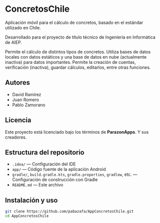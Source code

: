 # ConcretosChile

Aplicación móvil para el cálculo de concretos, basado en el estándar utilizado en Chile.

Desarrollado para el proyecto de título técnico de Ingeniería en Informática de AIEP.

Permite el cálculo de distintos tipos de concretos. Utiliza bases de datos locales con datos estáticos y una base de datos en nube (actualmente inactiva) para datos importantes.
Permite la creación de cuentas, verificación (inactiva), guardar cálculos, editarlos, entre otras funciones.

## Autores

- David Ramírez  
- Juan Romero  
- Pablo Zamorano

## Licencia

Este proyecto está licenciado bajo los términos de **ParazonApps**. Y sus creadores.

## Estructura del repositorio

- `.idea/` — Configuración del IDE  
- `app/` — Código fuente de la aplicación Android  
- `gradle/`, `build.gradle.kts`, `gradle.properties`, `gradlew`, etc. — Configuración de construcción con Gradle  
- `README.md` — Este archivo

## Instalación y uso

```bash
git clone https://github.com/pabazafa/AppConcretosChile.git
cd AppConcretosChile

